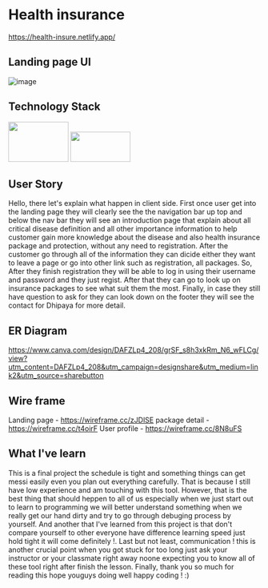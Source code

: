 # Health insurance
https://health-insure.netlify.app/
##  Landing page UI
![image](https://user-images.githubusercontent.com/101511565/213957553-acd83a45-9580-4398-8ee7-c8b47ed021d8.png)

##  Technology Stack
<p float="left">
  <img src="https://www.datocms-assets.com/45470/1631110818-logo-react-js.png" width="120px" height="80px" />  
  <img src="https://cdn.mos.cms.futurecdn.net/252USFwhUaVeFm664hWzFA.jpg" width="120px" height="60px" />
</p>

## User Story
  Hello, there let's explain what happen in client side. First once user get into the landing page they will clearly see the the navigation bar up top
  and below the nav bar they will see an introduction page that explain about all critical disease definition and all other importance information 
  to help customer gain more knowledge about the disease and also health insurance package and protection, without any need to registration. After the customer 
  go through all of the information they can dicide either they want to leave a page or go into other link such as registration, all packages. So, After they finish
  registration they will be able to log in using their username and password and they just regist. After that they can go to look up on insurance packages to see
  what suit them the most. Finally, in case they still have question to ask for they can look down on the footer they will see the contact for Dhipaya for more detail.

## ER Diagram 
   https://www.canva.com/design/DAFZLp4_208/grSF_s8h3xkRm_N6_wFLCg/view?utm_content=DAFZLp4_208&utm_campaign=designshare&utm_medium=link2&utm_source=sharebutton
## Wire frame
  Landing page - https://wireframe.cc/zJDlSE
  package detail - https://wireframe.cc/t4oirF
  User profile - https://wireframe.cc/8N8uFS
  
## What I've learn 
  This is a final project the schedule is tight and something things can get messi easily even you plan out everything carefully. That is because I still have low 
  experience and am touching with this tool. However, that is the best thing that should heppen to all of us especially when we just start out to learn to programming
  we will better understand something when we really get our hand dirty and try to go through debuging process by yourself. And another that I've learned from this 
  project is that don't compare yourself to other everyone have difference learning speed just hold tight it will come definitely !. Last but not least, communication !
  this is another crucial point when you got stuck for too long just ask your instructor or your classmate right away noone expecting you to know all of these tool
  right after finish the lesson. Finally, thank you so much for reading this hope youguys doing well happy coding ! :)
  
  
